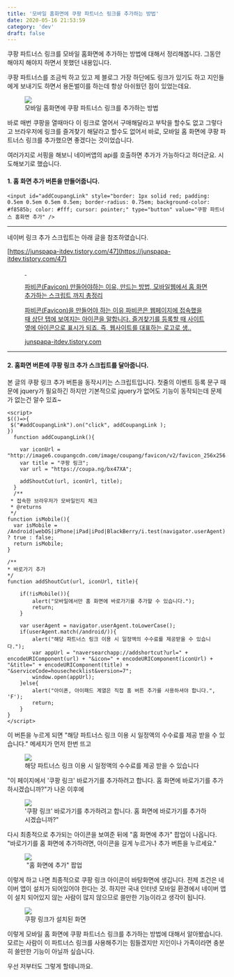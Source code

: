 ```yaml
---
title: '모바일 홈화면에 쿠팡 파트너스 링크를 추가하는 방법'
date: 2020-05-16 21:53:59
category: 'dev'
draft: false
---
```


쿠팡 파트너스 링크를 모바일 홈화면에 추가하는 방법에 대해서 정리해봅니다. 그동안 해야지 해야지 하면서 못했던 내용입니다. 

쿠팡 파트너스를 조금씩 하고 있고 제 블로그 가장 하단에도 링크가 있기도 하고 지인들에게 보내기도 하면서 용돈벌이를 하는데 항상 아쉬웠던 점이 있었는데요.

<figure class="imageblock alignCenter" data-origin-width="0" data-origin-height="0"><span data-url="https://blog.kakaocdn.net/dn/Olb6S/btqDj2OFYCu/xHsWi7yrK8NeEdzSLsgSrk/img.png" data-lightbox="lightbox" data-alt="모바일 홈화면에 쿠팡 파트너스 링크를 추가하는 방법"><img src="https://blog.kakaocdn.net/dn/Olb6S/btqDj2OFYCu/xHsWi7yrK8NeEdzSLsgSrk/img.png" srcset="https://img1.daumcdn.net/thumb/R1280x0/?scode=mtistory2&amp;fname=https%3A%2F%2Fblog.kakaocdn.net%2Fdn%2FOlb6S%2FbtqDj2OFYCu%2FxHsWi7yrK8NeEdzSLsgSrk%2Fimg.png" data-origin-width="0" data-origin-height="0"></span><figcaption>모바일 홈화면에 쿠팡 파트너스 링크를 추가하는 방법</figcaption></figure>

바로 매번 쿠팡을 열때마다 이 링크로 열어서 구매해달라고 부탁을 할수도 없고 그렇다고 브라우저에 링크를 즐겨찾기 해달라고 할수도 없어서 바로, 모바일 홈 화면에 쿠팡 파트너스 링크를 추가했으면 좋겠다는 것이었습니다. 

여러가지로 서핑을 해보니 네이버앱의 api를 호출하면 추가가 가능하다고 하더군요. 시도해보기로 했습니다. 

#### **1\. 홈 화면 추가 버튼을 만들어줍니다.** 

    <input id="addCoupangLink" style="border: 1px solid red; padding: 0.5em 0.5em 0.5em 0.5em; border-radius: 0.75em; background-color: #f8585b; color: #fff; cursor: pointer;" type="button" value="쿠팡 파트너스 홈화면 추가" />

* * *

네이버 링크 추가 스크립트는 아래 글을 참조하였습니다. 

[https://junspapa-itdev.tistory.com/47](https://junspapa-itdev.tistory.com/47)

<figure id="og_1586627047635" contenteditable="false" data-ke-type="opengraph" data-og-type="article" data-og-title="파비콘(Favicon) 만들어야하는 이유, 만드는 방법, 모바일웹에서 홈 화면 추가하는 스크립트 까지 총정리" data-og-description="파비콘(Favicon)을 만들어야 하는 이유 파비콘은 웹페이지에 접속했을 때 상단 탭에 보여지는 아이콘을 말합니다. 즐겨찾기를 등록할 때 사이트 옆에 아이콘으로 표시가 되죠. 즉, 웹사이트를 대표하는 로고로 생.." data-og-host="junspapa-itdev.tistory.com" data-og-source-url="https://junspapa-itdev.tistory.com/47" data-og-url="https://junspapa-itdev.tistory.com/47" data-og-image="https://scrap.kakaocdn.net/dn/IvjkJ/hyFCqd4qNl/CS7xATWkJckICrk63okr51/img.png?width=712&amp;height=584&amp;face=311_339_388_423,https://scrap.kakaocdn.net/dn/datuOi/hyFDmVqHkc/liZJK3hekisnXY8ZiBvkZ0/img.png?width=712&amp;height=584&amp;face=311_339_388_423,https://scrap.kakaocdn.net/dn/cdK5O0/hyFCwrQcY5/IIBeePyJtewlXeqU2LYxKK/img.png?width=996&amp;height=820&amp;face=0_0_996_820"><a href="https://junspapa-itdev.tistory.com/47" target="_blank" rel="noopener" data-source-url="https://junspapa-itdev.tistory.com/47"><div class="og-image" style="background-image: url('https://scrap.kakaocdn.net/dn/IvjkJ/hyFCqd4qNl/CS7xATWkJckICrk63okr51/img.png?width=712&amp;height=584&amp;face=311_339_388_423,https://scrap.kakaocdn.net/dn/datuOi/hyFDmVqHkc/liZJK3hekisnXY8ZiBvkZ0/img.png?width=712&amp;height=584&amp;face=311_339_388_423,https://scrap.kakaocdn.net/dn/cdK5O0/hyFCwrQcY5/IIBeePyJtewlXeqU2LYxKK/img.png?width=996&amp;height=820&amp;face=0_0_996_820');">&nbsp;</div><div class="og-text"><p class="og-title">파비콘(Favicon) 만들어야하는 이유, 만드는 방법, 모바일웹에서 홈 화면 추가하는 스크립트 까지 총정리</p><p class="og-desc">파비콘(Favicon)을 만들어야 하는 이유 파비콘은 웹페이지에 접속했을 때 상단 탭에 보여지는 아이콘을 말합니다. 즐겨찾기를 등록할 때 사이트 옆에 아이콘으로 표시가 되죠. 즉, 웹사이트를 대표하는 로고로 생..</p><p class="og-host">junspapa-itdev.tistory.com</p></div></a></figure>

* * *

#### **2\. 홈화면 버튼에 쿠팡 링크 추가 스크립트를 달아줍니다.** 

본 글의 쿠팡 링크 추가 버튼을 동작시키는 스크립트입니다. 첫줄의 이벤트 등록 문구 때문에 jquery가 필요하긴 하지만 기본적으로 jquery가 없어도 기능이 동작되는데 문제가 없는건 알수 있죠~ 

    <script>
    $(()=>{
     $("#addCoupangLink").on("click", addCoupangLink );
    })  
      function addCoupangLink(){
        
        var iconUrl = "http://image6.coupangcdn.com/image/coupang/favicon/v2/favicon_256x256.ico";
        var title = "쿠팡 링크";
        var url = "https://coupa.ng/bx47XA";
    
        addShoutCut(url, iconUrl, title);
      }
      /**
     * 접속한 브라우저가 모바일인지 체크
     * @returns
     */
    function isMobile(){
      var isMobile = /Android|webOS|iPhone|iPad|iPod|BlackBerry/i.test(navigator.userAgent) ? true : false;
      return isMobile;
    }
    
    /**
    * 바로가기 추가
    */
    function addShoutCut(url, iconUrl, title){
    	
    	if(!isMobile()){
    		alert("모바일에서만 홈 화면에 바로가기를 추가할 수 있습니다.");
    		return;
    	}
    	
    	var userAgent = navigator.userAgent.toLowerCase();
    	if(userAgent.match(/android/)){
          	alert("해당 파트너스 링크 이용 시 일정액의 수수료를 제공받을 수 있습니다.");
    		var appUrl = "naversearchapp://addshortcut?url=" + encodeURIComponent(url) + "&icon=" + encodeURIComponent(iconUrl) + "&title=" + encodeURIComponent(title) + "&serviceCode=housechecklist&version=7";
    		window.open(appUrl);
    	}else{
    		alert("아이폰, 아이패드 계열은 직접 홈 버튼 추가를 사용하셔야 합니다.", 'F');
    		return;
    	}
    }
    </script>

이 버튼을 누르게 되면 "해당 파트너스 링크 이용 시 일정액의 수수료를 제공 받을 수 있습니다." 메세지가 먼저 한번 뜨고

<figure class="imageblock alignCenter" data-origin-width="0" data-origin-height="0"><span data-url="https://blog.kakaocdn.net/dn/bSlLAI/btqDmVm5I3Q/4xLPNfStwkizQDbpf6I29K/img.png" data-lightbox="lightbox" data-alt="해당 파트너스 링크 이용 시 일정액의 수수료를 제공 받을 수 있습니다"><img src="https://blog.kakaocdn.net/dn/bSlLAI/btqDmVm5I3Q/4xLPNfStwkizQDbpf6I29K/img.png" srcset="https://img1.daumcdn.net/thumb/R1280x0/?scode=mtistory2&amp;fname=https%3A%2F%2Fblog.kakaocdn.net%2Fdn%2FbSlLAI%2FbtqDmVm5I3Q%2F4xLPNfStwkizQDbpf6I29K%2Fimg.png" data-origin-width="0" data-origin-height="0"></span><figcaption>해당 파트너스 링크 이용 시 일정액의 수수료를 제공 받을 수 있습니다</figcaption></figure>

"이 페이지에서 '쿠팡 링크' 바로가기를 추가하려고 합니다. 홈 화면에 바로가기를 추가하시겠습니까?"가 나온 이후에

<figure class="imageblock alignCenter" data-origin-width="0" data-origin-height="0"><span data-url="https://blog.kakaocdn.net/dn/cPzXpz/btqDnxzvF2s/8VXexkKukEZgQKmraFuv8k/img.png" data-lightbox="lightbox" data-alt="" 쿠팡="" 링크'="" 바로가기를="" 추가하려고="" 합니다.="" 홈="" 화면에="" 추가하시겠습니까?&quot;'=""><img src="https://blog.kakaocdn.net/dn/cPzXpz/btqDnxzvF2s/8VXexkKukEZgQKmraFuv8k/img.png" srcset="https://img1.daumcdn.net/thumb/R1280x0/?scode=mtistory2&amp;fname=https%3A%2F%2Fblog.kakaocdn.net%2Fdn%2FcPzXpz%2FbtqDnxzvF2s%2F8VXexkKukEZgQKmraFuv8k%2Fimg.png" data-origin-width="0" data-origin-height="0"></span><figcaption>'쿠팡 링크' 바로가기를 추가하려고 합니다. 홈 화면에 바로가기를 추가하시겠습니까?"</figcaption></figure>

다시 최종적으로 추가되는 아이콘을 보여준 뒤에 "홈 화면에 추가" 팝업이 나옵니다. "바로가기를 홈 화면에 추가하려면, 아이콘을 길게 누르거나 추가 버튼을 누르세요."

<figure class="imageblock alignCenter" data-origin-width="0" data-origin-height="0"><span data-url="https://blog.kakaocdn.net/dn/cPDsig/btqDn1tAT6o/Eviddt31xolgjOINlTAho1/img.png" data-lightbox="lightbox" data-alt="&amp;nbsp;&quot;홈 화면에 추가&quot; 팝업"><img src="https://blog.kakaocdn.net/dn/cPDsig/btqDn1tAT6o/Eviddt31xolgjOINlTAho1/img.png" srcset="https://img1.daumcdn.net/thumb/R1280x0/?scode=mtistory2&amp;fname=https%3A%2F%2Fblog.kakaocdn.net%2Fdn%2FcPDsig%2FbtqDn1tAT6o%2FEviddt31xolgjOINlTAho1%2Fimg.png" data-origin-width="0" data-origin-height="0"></span><figcaption>&nbsp;"홈 화면에 추가" 팝업</figcaption></figure>

이렇게 하고 나면 최종적으로 쿠팡 링크 아이콘이 바탕화면에 생깁니다. 전제 조건은 네이버 앱이 설치가 되어있어야 한다는 것. 하지만 국내 인터넷 모바일 환경에서 네이버 앱이 설치 되어있지 않는 사람이 많지 않으므로 쓸만한 기능이라고 생각이 됩니다. 

<figure class="imageblock alignCenter" data-origin-width="0" data-origin-height="0"><span data-url="https://blog.kakaocdn.net/dn/csoWOW/btqDnwAy43k/tybZ3nm5spHNZUfLpubpO1/img.png" data-lightbox="lightbox" data-alt="쿠팡 링크가 설치된 화면"><img src="https://blog.kakaocdn.net/dn/csoWOW/btqDnwAy43k/tybZ3nm5spHNZUfLpubpO1/img.png" srcset="https://img1.daumcdn.net/thumb/R1280x0/?scode=mtistory2&amp;fname=https%3A%2F%2Fblog.kakaocdn.net%2Fdn%2FcsoWOW%2FbtqDnwAy43k%2FtybZ3nm5spHNZUfLpubpO1%2Fimg.png" data-origin-width="0" data-origin-height="0"></span><figcaption>쿠팡 링크가 설치된 화면</figcaption></figure>

이렇게 모바일 홈 화면에 쿠팡 파트너스 링크를 추가하는 방법에 대해서 알아봤습니다. 모르는 사람이 이 파트너스 링크를 사용해주기는 힘들겠지만 지인이나 가족이라면 충분히 쓸만한 기능이 아닐까 싶습니다. 

우선 저부터도 그렇게 할테니까요.
